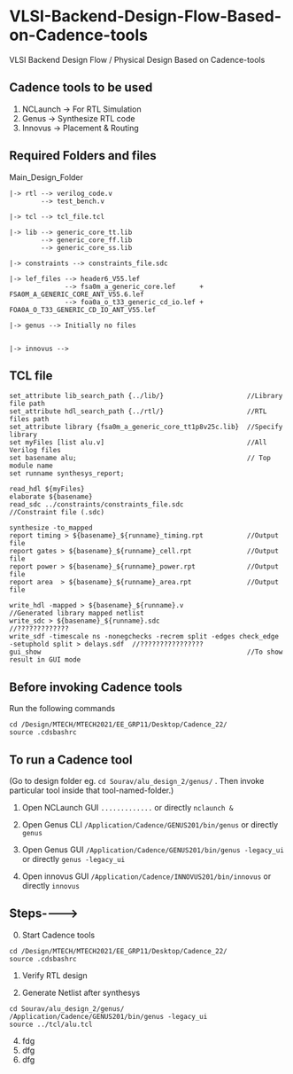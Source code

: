 # VLSI-Backend-Design-Flow-Based-on-Cadence-tools
VLSI Backend Design Flow / Physical Design Based on Cadence-tools

## Cadence tools to be used

1. NCLaunch -> For RTL Simulation
2. Genus	-> Synthesize RTL code
3. Innovus	-> Placement & Routing

## Required Folders and files

Main_Design_Folder

    |-> rtl --> verilog_code.v
            --> test_bench.v
           
    |-> tcl --> tcl_file.tcl
           
    |-> lib --> generic_core_tt.lib
            --> generic_core_ff.lib
            --> generic_core_ss.lib
            
    |-> constraints --> constraints_file.sdc
    
    |-> lef_files --> header6_V55.lef
                  --> fsa0m_a_generic_core.lef      + FSA0M_A_GENERIC_CORE_ANT_V55.6.lef
                  --> foa0a_o_t33_generic_cd_io.lef + FOA0A_O_T33_GENERIC_CD_IO_ANT_V55.lef
    
    |-> genus --> Initially no files
    
    
    |-> innovus --> 

## TCL file

```
set_attribute lib_search_path {../lib/}                     //Library file path 
set_attribute hdl_search_path {../rtl/}                     //RTL files path
set_attribute library {fsa0m_a_generic_core_tt1p8v25c.lib}  //Specify library
set myFiles [list alu.v]                                    //All Verilog files
set basename alu;                                           // Top module name
set runname synthesys_report;

read_hdl ${myFiles}
elaborate ${basename}
read_sdc ../constraints/constraints_file.sdc                //Constraint file (.sdc)

synthesize -to_mapped
report timing > ${basename}_${runname}_timing.rpt           //Output file
report gates > ${basename}_${runname}_cell.rpt              //Output file
report power > ${basename}_${runname}_power.rpt             //Output file
report area  > ${basename}_${runname}_area.rpt              //Output file

write_hdl -mapped > ${basename}_${runname}.v                //Generated library mapped netlist
write_sdc > ${basename}_${runname}.sdc                      //?????????????
write_sdf -timescale ns -nonegchecks -recrem split -edges check_edge  -setuphold split > delays.sdf  //????????????????
gui_show                                                    //To show result in GUI mode

```


## Before invoking Cadence tools
Run the following commands
```
cd /Design/MTECH/MTECH2021/EE_GRP11/Desktop/Cadence_22/
source .cdsbashrc
```

## To run a Cadence tool
(Go to design folder eg. ```cd Sourav/alu_design_2/genus/``` . Then invoke particular tool inside that tool-named-folder.)

1. Open NCLaunch GUI ```.............``` or directly ```nclaunch &```

2. Open Genus CLI ```/Application/Cadence/GENUS201/bin/genus``` or directly ```genus```

3. Open Genus GUI ```/Application/Cadence/GENUS201/bin/genus -legacy_ui``` or directly ```genus -legacy_ui```

4. Open innovus GUI ```/Application/Cadence/INNOVUS201/bin/innovus``` or directly ```innovus```





## Steps---->
0. Start Cadence tools
```
cd /Design/MTECH/MTECH2021/EE_GRP11/Desktop/Cadence_22/
source .cdsbashrc
```
1. Verify RTL design


2. Generate Netlist after synthesys
```
cd Sourav/alu_design_2/genus/
/Application/Cadence/GENUS201/bin/genus -legacy_ui
source ../tcl/alu.tcl
```

4. fdg
5. dfg
6. dfg
